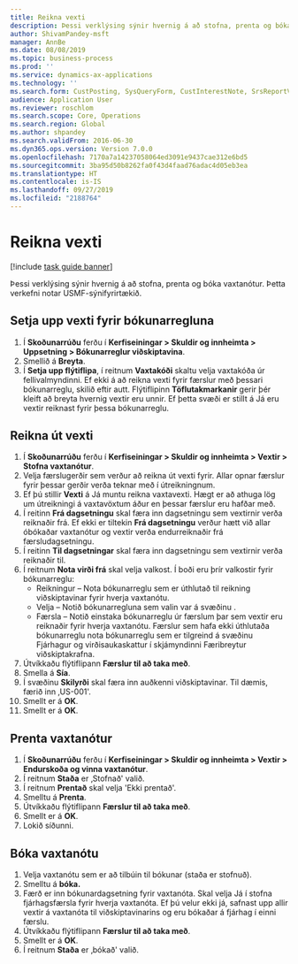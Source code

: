 ```yaml
---
title: Reikna vexti
description: Þessi verklýsing sýnir hvernig á að stofna, prenta og bóka vaxtanótur.
author: ShivamPandey-msft
manager: AnnBe
ms.date: 08/08/2019
ms.topic: business-process
ms.prod: ''
ms.service: dynamics-ax-applications
ms.technology: ''
ms.search.form: CustPosting, SysQueryForm, CustInterestNote, SrsReportViewerForm
audience: Application User
ms.reviewer: roschlom
ms.search.scope: Core, Operations
ms.search.region: Global
ms.author: shpandey
ms.search.validFrom: 2016-06-30
ms.dyn365.ops.version: Version 7.0.0
ms.openlocfilehash: 7170a7a14237058064ed3091e9437cae312e6bd5
ms.sourcegitcommit: 3ba95d50b8262fa0f43d4faad76adac4d05eb3ea
ms.translationtype: HT
ms.contentlocale: is-IS
ms.lasthandoff: 09/27/2019
ms.locfileid: "2188764"
---
```

# <a name="process-interest"></a>Reikna vexti

[!include [task guide banner](../../includes/task-guide-banner.md)]

Þessi verklýsing sýnir hvernig á að stofna, prenta og bóka vaxtanótur. Þetta verkefni notar USMF-sýnifyrirtækið.


## <a name="set-up-interest-on-the-posting-profile"></a>Setja upp vexti fyrir bókunarregluna
1. Í **Skoðunarrúðu** ferðu í **Kerfiseiningar > Skuldir og innheimta > Uppsetning > Bókunarreglur viðskiptavina**.
2. Smellið á **Breyta**.
3. Í **Setja upp flýtiflipa**, í reitnum **Vaxtakóði** skaltu velja vaxtakóða úr fellivalmyndinni. Ef ekki á að reikna vexti fyrir færslur með þessari bókunarreglu, skilið eftir autt. Flýtiflipinn **Töflutakmarkanir** gerir þér kleift að breyta hvernig vextir eru unnir. Ef þetta svæði er stillt á Já eru vextir reiknast fyrir þessa bókunarreglu.  

## <a name="calculate-interest"></a>Reikna út vexti
1. Í **Skoðunarrúðu** ferðu í **Kerfiseiningar > Skuldir og innheimta > Vextir > Stofna vaxtanótur**.
2. Velja færslugerðir sem verður að reikna út vexti fyrir. Allar opnar færslur fyrir þessar gerðir verða teknar með í útreikningnum.  
3. Ef þú stillir **Vexti** á Já muntu reikna vaxtavexti. Hægt er að athuga lög um útreikningi á vaxtavöxtum áður en þessar færslur eru hafðar með.  
4. Í reitinn **Frá dagsetningu** skal færa inn dagsetningu sem vextirnir verða reiknaðir frá. Ef ekki er tiltekin **Frá dagsetningu** verður hætt við allar óbókaðar vaxtanótur og vextir verða endurreiknaðir frá færsludagsetningu.
5. Í reitinn **Til dagsetningar** skal færa inn dagsetningu sem vextirnir verða reiknaðir til.
6. Í reitnum **Nota virði frá** skal velja valkost. Í boði eru þrír valkostir fyrir bókunarreglu:
    - Reikningur – Nota bókunarreglu sem er úthlutað til reikning viðskiptavinar fyrir hverja vaxtanótu. 
    - Velja – Notið bókunarregluna sem valin var á svæðinu .
    - Færsla – Notið einstaka bókunarreglu úr færslum þar sem vextir eru reiknaðir fyrir hverja vaxtanótu. Færslur sem hafa ekki úthlutaða bókunarreglu nota bókunarreglu sem er tilgreind á svæðinu Fjárhagur og virðisaukaskattur í skjámyndinni Færibreytur viðskiptakrafna.  
7. Útvíkkaðu flýtiflipann **Færslur til að taka með**.
8. Smella á **Sía**.
9. Í svæðinu **Skilyrði** skal færa inn auðkenni viðskiptavinar. Til dæmis, færið inn ‚US-001'.
6. Smellt er á **OK**.
7. Smellt er á **OK**.

## <a name="print-interest-notes"></a>Prenta vaxtanótur
1. Í **Skoðunarrúðu** ferðu í **Kerfiseiningar > Skuldir og innheimta > Vextir > Endurskoða og vinna vaxtanótur**.
2. Í reitnum **Staða** er ‚Stofnað' valið.
3. Í reitnum **Prentað** skal velja 'Ekki prentað'.
4. Smelltu á **Prenta**.
5. Útvíkkaðu flýtiflipann **Færslur til að taka með**.
6. Smellt er á **OK**.
7. Lokið síðunni.

## <a name="post-the-interest-note"></a>Bóka vaxtanótu
1. Velja vaxtanótu sem er að tilbúin til bókunar (staða er stofnuð).
2. Smelltu á **bóka.**
3. Færð er inn bókunardagsetning fyrir vaxtanóta. Skal velja Já í stofna fjárhagsfærsla fyrir hverja vaxtanóta. Ef þú velur ekki já, safnast upp allir vextir á vaxtanóta til viðskiptavinarins og eru bókaðar á fjárhag í einni færslu.  
4. Útvíkkaðu flýtiflipann **Færslur til að taka með**.
5. Smellt er á **OK**.
6. Í reitnum **Staða** er ‚bókað' valið.

